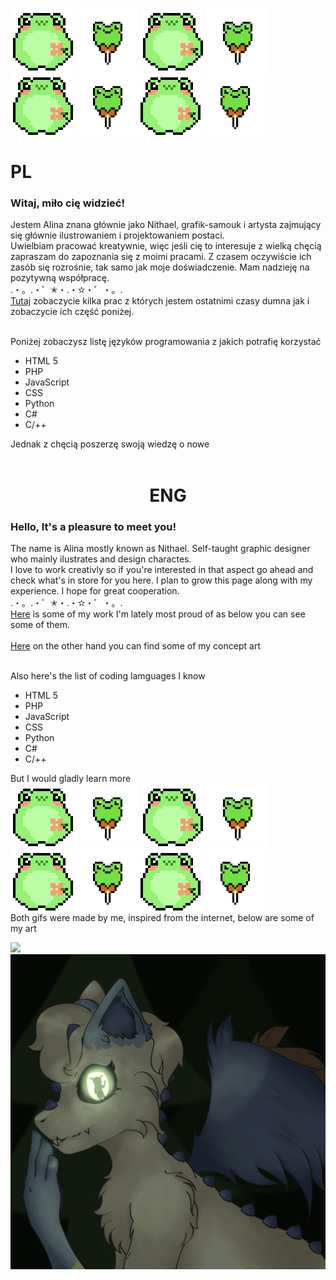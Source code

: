 
<img src="obraz_2021-10-30_195737.gif" alt="cute pixel-frog" width="100" height="100"> <img src="New Piskel.gif" alt="cute pixel-frog" width="100" height="100"> <img src="obraz_2021-10-30_195737.gif" alt="cute pixel-frog" width="100" height="100"> <img src="New Piskel.gif" alt="cute pixel-frog" width="100" height="100"> <img src="obraz_2021-10-30_195737.gif" alt="cute pixel-frog" width="100" height="100"> <img src="New Piskel.gif" alt="cute pixel-frog" width="100" height="100"><img src="obraz_2021-10-30_195737.gif" alt="cute pixel-frog" width="100" height="100"> <img src="New Piskel.gif" alt="cute pixel-frog" width="100" height="100"><br>
<h1> PL </h1>
<h3>Witaj, miło cię widzieć! <br></h3>
Jestem Alina znana głównie jako Nithael, grafik-samouk i artysta zajmujący się głównie ilustrowaniem i projektowaniem postaci. <br>
Uwielbiam pracować kreatywnie, więc jeśli cię to interesuje z wielką chęcią zapraszam do zapoznania się z moimi pracami. Z czasem oczywiście ich zasób się rozrośnie, tak samo jak moje doświadczenie. Mam nadzieję na pozytywną współpracę.
<br>.・。.・゜✭・.・✫・゜・。.<br>
<a href="https://github.com/NithaelaZ/Fairy-garden/tree/main/Pretty-Leafs"> Tutaj</a> zobaczycie kilka prac z których jestem ostatnimi czasy dumna jak i zobaczycie ich część poniżej. <br>  <br> 

Poniżej zobaczysz listę języków programowania z jakich potrafię korzystać

<ul>
    <li>HTML 5</li>
    <li>PHP</li>
    <li>JavaScript</li>
    <li>CSS</li>
    <li>Python</li>
    <li>C#</li>
    <li>C/++</li>

 </ul> 

 Jednak z chęcią poszerzę swoją wiedzę o nowe <br> <br>
 
<center> <h1> ENG </h1> </center>
<h3>Hello, It's a pleasure to meet you! <br> </h3>
The name is Alina mostly known as Nithael. Self-taught graphic designer who mainly ilustrates and design charactes. <br>
I love to work creativly so if you're interested in that aspect go ahead and check what's in store for you here. I plan to grow this page along with my experience. I hope for great cooperation.
<br>.・。.・゜✭・.・✫・゜・。.<br>
<a href="https://github.com/NithaelaZ/Fairy-garden/tree/main/Pretty-Leafs"> Here</a> is some of my work I'm lately most proud of as below you can see some of them.<br><br> 
<a href="https://github.com/NithaelaZ/Fairy-garden/tree/main/Flowery-fields"> Here</a> on the other hand you can find some of my concept art<br><br> 

Also here's the  list of coding lamguages I know

<ul>
    <li>HTML 5</li>
    <li>PHP</li>
    <li>JavaScript</li>
    <li>CSS</li>
    <li>Python</li>
    <li>C#</li>
    <li>C/++</li>

 </ul> 
 
 But I would gladly learn more <br>
<img src="obraz_2021-10-30_195737.gif" alt="cute pixel-frog" width="100" height="100"> <img src="New Piskel.gif" alt="cute pixel-frog" width="100" height="100"> <img src="obraz_2021-10-30_195737.gif" alt="cute pixel-frog" width="100" height="100"> <img src="New Piskel.gif" alt="cute pixel-frog" width="100" height="100"><img src="obraz_2021-10-30_195737.gif" alt="cute pixel-frog" width="100" height="100"> <img src="New Piskel.gif" alt="cute pixel-frog" width="100" height="100"><img src="obraz_2021-10-30_195737.gif" alt="cute pixel-frog" width="100" height="100"> <img src="New Piskel.gif" alt="cute pixel-frog" width="100" height="100">
<br> Both gifs were made by me, inspired from the internet, below are some of my art <br>

<img src=https://github.com/NithaelaZ/Fairy-garden/blob/main/Pretty-Leafs/aikou.png/>
<img src=https://github.com/NithaelaZ/Fairy-garden/blob/main/Pretty-Leafs/Techien.jpg>
